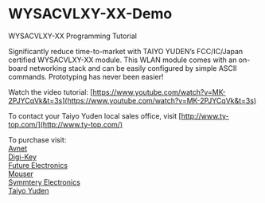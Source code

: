 # WYSACVLXY-XX-Demo
WYSACVLXY-XX Programming Tutorial

Significantly reduce time-to-market with TAIYO YUDEN’s FCC/IC/Japan certified WYSACVLXY-XX module. 
This WLAN module comes with an on-board networking stack and can be easily configured by simple ASCII commands. 
Prototyping has never been easier!

Watch the video tutorial: [https://www.youtube.com/watch?v=MK-2PJYCqVk&t=3s](https://www.youtube.com/watch?v=MK-2PJYCqVk&t=3s)

To contact your Taiyo Yuden local sales office, visit [http://www.ty-top.com/](http://www.ty-top.com/)    

To purchase visit:    
[Avnet](http://www.avnet.com)   
[Digi-Key](http://www.digikey.com)      
[Future Electronics](http://www.futureelectronics.com)    
[Mouser](http://www.mouser.com)     
[Symmtery Electronics](http://www.semiconductorstore.com)    
[Taiyo Yuden](http://www.ty-top.com)
